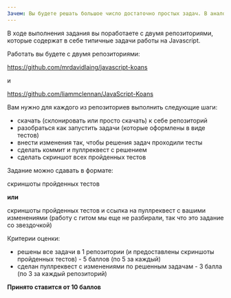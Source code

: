 ```yaml
---
Зачем: Вы будете решать большое число достаточно простых задач. В аналогии с изучением иностранных языков - это упражнения на подстановку слов вместо пробелов. Нужно это для насмотренности на код и применения знаний элементарных конструкций языка.
---
```


В ходе выполнения задания вы поработаете с двумя репозиториями, которые содержат в себе типичные задачи работы на Javascript.

Работать вы будете с двумя репозиториями:

https://github.com/mrdavidlaing/javascript-koans

и

https://github.com/liammclennan/JavaScript-Koans

<!-- v -->

Вам нужно для каждого из репозиториев выполнить следующие шаги:

- скачать (склонировать или просто скачать) к себе репозиторий
- разобраться как запустить задачи (которые оформлены в виде тестов)
- внести изменения так, чтобы решения задач проходили тесты
- сделать коммит и пуллреквест с решением
- сделать скриншот всех пройденных тестов

<!-- v -->

Задание можно сдавать в формате:

скриншоты пройденных тестов

**или**

скриншоты пройденных тестов и ссылка на пуллреквест с вашими изменениями (работу с гитом мы еще не разбирали, так что это задание со звездочкой)

<!-- v -->

Критерии оценки:

- решены все задачи в 1 репозитории (и предоставлены скриншоты пройденных тестов) - 5 баллов (по 5 за каждый)
- сделан пуллреквест с изменениями по решенным задачам - 3 балла (по 3 за каждый репозиторий)

**Принято ставится от 10 баллов**
